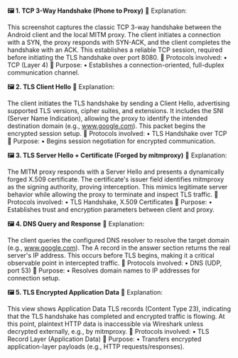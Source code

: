 **🖼️ 1. TCP 3-Way Handshake (Phone to Proxy)**
📄 Explanation:

This screenshot captures the classic TCP 3-way handshake between the Android client and the local MITM proxy. The client initiates a connection with a SYN, the proxy responds with SYN-ACK, and the client completes the handshake with an ACK. This establishes a reliable TCP session, required before initiating the TLS handshake over port 8080.
📌 Protocols involved:
    • TCP (Layer 4)
📌 Purpose:
    • Establishes a connection-oriented, full-duplex communication channel.

**🖼️ 2. TLS Client Hello**
📄 Explanation:

The client initiates the TLS handshake by sending a Client Hello, advertising supported TLS versions, cipher suites, and extensions. It includes the SNI (Server Name Indication), allowing the proxy to identify the intended destination domain (e.g., www.google.com). This packet begins the encrypted session setup.
📌 Protocols involved:
    • TLS Handshake over TCP
📌 Purpose:
    • Begins session negotiation for encrypted communication.

**🖼️ 3. TLS Server Hello + Certificate (Forged by mitmproxy)**
📄 Explanation:

The MITM proxy responds with a Server Hello and presents a dynamically forged X.509 certificate. The certificate's issuer field identifies mitmproxy as the signing authority, proving interception. This mimics legitimate server behavior while allowing the proxy to terminate and inspect TLS traffic.
📌 Protocols involved:
    • TLS Handshake, X.509 Certificates
📌 Purpose:
    • Establishes trust and encryption parameters between client and proxy.

**🖼️ 4. DNS Query and Response**
📄 Explanation:

The client queries the configured DNS resolver to resolve the target domain (e.g., www.google.com). The A record in the answer section returns the real server's IP address. This occurs before TLS begins, making it a critical observable point in intercepted traffic.
📌 Protocols involved:
    • DNS (UDP, port 53)
📌 Purpose:
    • Resolves domain names to IP addresses for connection setup.

**🖼️ 5. TLS Encrypted Application Data**
📄 Explanation:

This view shows Application Data TLS records (Content Type 23), indicating that the TLS handshake has completed and encrypted traffic is flowing. At this point, plaintext HTTP data is inaccessible via Wireshark unless decrypted externally, e.g., by mitmproxy.
📌 Protocols involved:
    • TLS Record Layer (Application Data)
📌 Purpose:
    • Transfers encrypted application-layer payloads (e.g., HTTP requests/responses).
